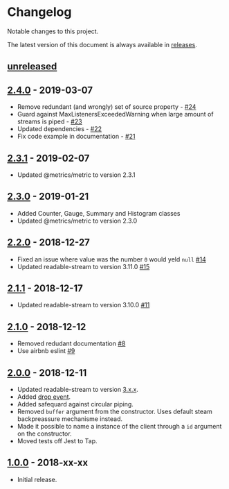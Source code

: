 # Changelog

Notable changes to this project.

The latest version of this document is always available in
[releases][releases-url].

## [unreleased]

## [2.4.0] - 2019-03-07

-   Remove redundant (and wrongly) set of source property - [#24](https://github.com/metrics-js/client/pull/24)
-   Guard against MaxListenersExceededWarning when large amount of streams is piped - [#23](https://github.com/metrics-js/client/pull/23)
-   Updated dependencies - [#22](https://github.com/metrics-js/client/pull/22)
-   Fix code example in documentation - [#21](https://github.com/metrics-js/client/pull/21)

## [2.3.1] - 2019-02-07

-   Updated @metrics/metric to version 2.3.1

## [2.3.0] - 2019-01-21

-   Added Counter, Gauge, Summary and Histogram classes
-   Updated @metrics/metric to version 2.3.0

## [2.2.0] - 2018-12-27

-   Fixed an issue where value was the number `0` would yeld `null` [#14](https://github.com/metrics-js/client/pull/14)
-   Updated readable-stream to version 3.11.0 [#15](https://github.com/metrics-js/client/pull/15)

## [2.1.1] - 2018-12-17

-   Updated readable-stream to version 3.10.0 [#11](https://github.com/metrics-js/client/pull/11)

## [2.1.0] - 2018-12-12

-   Removed redudant documentation [#8](https://github.com/metrics-js/client/pull/8)
-   Use airbnb eslint [#9](https://github.com/metrics-js/client/pull/9)

## [2.0.0] - 2018-12-11

-   Updated readable-stream to version [3.x.x](https://github.com/nodejs/readable-stream/tree/v3.0.0#version-3xx).
-   Added [drop event](https://github.com/metrics-js/client/pull/6).
-   Added safequard against circular piping.
-   Removed `buffer` argument from the constructor. Uses default steam backpreassure mechanisme instead.
-   Made it possible to name a instance of the client through a `id` argument on the constructor.
-   Moved tests off Jest to Tap.

## [1.0.0] - 2018-xx-xx

-   Initial release.

[unreleased]: https://github.com/metrics-js/client/compare/v2.4.0...HEAD
[2.4.0]: https://github.com/metrics-js/client/compare/v2.3.1...v2.4.0
[2.3.1]: https://github.com/metrics-js/client/compare/v2.3.0...v2.3.1
[2.3.0]: https://github.com/metrics-js/client/compare/v2.2.0...v2.3.0
[2.2.0]: https://github.com/metrics-js/client/compare/v2.1.1...v2.2.0
[2.1.1]: https://github.com/metrics-js/client/compare/v2.1.0...v2.1.1
[2.1.0]: https://github.com/metrics-js/client/compare/v2.0.0...v2.1.0
[2.0.0]: https://github.com/metrics-js/client/compare/v1.0.0...v2.0.0
[1.0.0]: https://github.com/metrics-js/client/tree/v1.0.0
[releases-url]: https://github.com/metrics-js/client/blob/master/CHANGELOG.md
